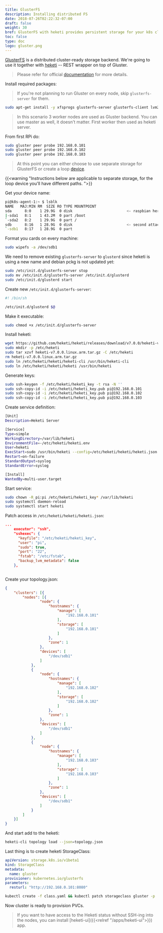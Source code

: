 ```yaml
---
title: GlusterFS
description: Installing distributed FS
date: 2018-07-26T02:22:32-07:00
draft: false
weight: 30
bref: GlusterFS with heketi provides persistent storage for your k8s cluster
toc: false
type: doc
logo: gluster.png
---
```


[GlusterFS](https://www.gluster.org) is a distributed cluster-ready storage backend. We're going to use it together with [heketi](https://github.com/heketi/heketi) -- REST wrapper on top of Gluster. 

> Please refer for official [documentation](https://github.com/gluster/gluster-kubernetes/tree/master/docs/examples/dynamic_provisioning_external_gluster) for more details. 

Install required packages:

> If you're not planning to run Gluster on every node, skip `glusterfs-server` for them.

```bash
sudo apt-get install -y xfsprogs glusterfs-server glusterfs-client lvm2 thin-provisioning-tools
```

> In this scenario 3 worker nodes are used as Gluster backend. You can use master as well, it doesn't matter. First worker then used as heketi server. 

From first RPi do:

```bash
sudo gluster peer probe 192.168.0.101
sudo gluster peer probe 192.168.0.102
sudo gluster peer probe 192.168.0.103
```

> At this point you can either choose to use separate storage for GlusterFS or create a loop [device](https://techdev.io/en/developer-blog/deploying-glusterfs-in-your-bare-metal-kubernetes-cluster).

{{<warning "Instructions below are applicable to separate storage, for the loop device you'll have different paths. ">}} 

Get your device name: 
```bash
pi@k8s-agent-1:~ $ lsblk
NAME   MAJ:MIN RM  SIZE RO TYPE MOUNTPOINT
sda      8:0    1 29.9G  0 disk                         <- raspbian here
|-sda1   8:1    1 43.2M  0 part /boot
`-sda2   8:2    1 29.9G  0 part /
sdb      8:16   1 28.9G  0 disk                         <- second attached USB
`-sdb1   8:17   1 28.9G  0 part
```

Format you cards on every machine: 
```bash
sudo wipefs -a /dev/sdb1
```

We need to remove existing `glusterfs-server` to `glusterd` since heketi is using a new name and debian pckg is not updated yet:
```bash
sudo /etc/init.d/glusterfs-server stop
sudo mv /etc/init.d/glusterfs-server /etc/init.d/glusterd
sudo /etc/init.d/glusterd start
```

Create new `/etc/init.d/glusterfs-server`: 
```bash
#! /bin/sh

/etc/init.d/glusterd $@
```

Make it executable: 
```bash
sudo chmod +x /etc/init.d/glusterfs-server
```

Install heketi: 

```bash
wget https://github.com/heketi/heketi/releases/download/v7.0.0/heketi-v7.0.0.linux.arm.tar.gz
sudo mkdir -p /etc/heketi
sudo tar xzvf heketi-v7.0.0.linux.arm.tar.gz -C /etc/heketi
rm heketi-v7.0.0.linux.arm.tar.gz
sudo ln /etc/heketi/heketi/heketi-cli /usr/bin/heketi-cli 
sudo ln /etc/heketi/heketi/heketi /usr/bin/heketi 
```

Generate keys:
```bash
sudo ssh-keygen -f /etc/heketi/heketi_key -t rsa -N ''
sudo ssh-copy-id -i /etc/heketi/heketi_key.pub pi@192.168.0.101
sudo ssh-copy-id -i /etc/heketi/heketi_key.pub pi@192.168.0.102
sudo ssh-copy-id -i /etc/heketi/heketi_key.pub pi@192.168.0.103
```

Create service definition: 
```bash
[Unit]
Description=Heketi Server

[Service]
Type=simple
WorkingDirectory=/var/lib/heketi
EnvironmentFile=-/etc/heketi/heketi.env
User=heketi
ExecStart=sudo /usr/bin/heketi --config=/etc/heketi/heketi/heketi.json
Restart=on-failure
StandardOutput=syslog
StandardError=syslog

[Install]
WantedBy=multi-user.target
```

Start service:
```bash
sudo chown -R pi:pi /etc/heketi/heketi_key* /var/lib/heketi
sudo systemctl daemon-reload
sudo systemctl start heketi
```

Patch access in `/etc/heketi/heketi/heketi.json`:
```json
...
    executor": "ssh",
    "sshexec": {
      "keyfile": "/etc/heketi/heketi_key",
      "user": "pi",
      "sudo": true,
      "port": "22",
      "fstab": "/etc/fstab",
      "backup_lvm_metadata": false
    },
    
```


Create your topology.json:
```json
{
	"clusters": [{
		"nodes": [{
				"node": {
					"hostnames": {
						"manage": [
							"192.168.0.101"
						],
						"storage": [
							"192.168.0.101"
						]
					},
					"zone": 1
				},
				"devices": [
					"/dev/sdb1"
				]
			},
			{
				"node": {
					"hostnames": {
						"manage": [
							"192.168.0.102"
						],
						"storage": [
							"192.168.0.102"
						]
					},
					"zone": 1
				},
				"devices": [
					"/dev/sdb1"
				]
			},
			{
				"node": {
					"hostnames": {
						"manage": [
							"192.168.0.103"
						],
						"storage": [
							"192.168.0.103"
						]
					},
					"zone": 1
				},
				"devices": [
					"/dev/sdb1"
				]
			}
		]
	}]
}
```

And start add to the heketi: 

```bash
heketi-cli topology load --json=topology.json
```

Last thing is to create heketi StorageClass: 

```yaml
apiVersion: storage.k8s.io/v1beta1
kind: StorageClass
metadata:
  name: gluster
provisioner: kubernetes.io/glusterfs
parameters: 
  resturl: "http://192.168.0.101:8080"
```

```bash
kubectl create -f class.yaml && kubectl patch storageclass gluster -p '{"metadata": {"annotations":{"storageclass.kubernetes.io/is-default-class":"true"}}}'
```

Now cluster is ready to provision PVCs.

> If you want to have access to the Heketi status without SSH-ing into the nodes, you can install [heketi-ui]({{<relref "/apps/heketi-ui">}}) app.